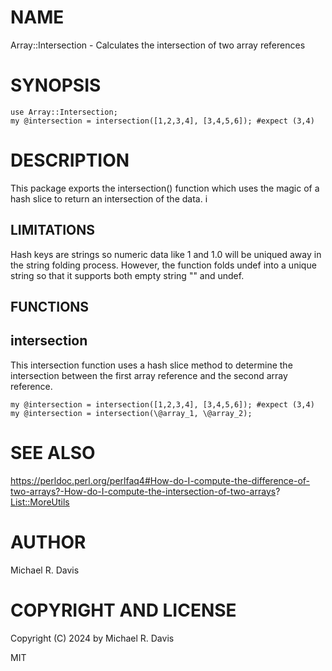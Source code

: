 # NAME

Array::Intersection - Calculates the intersection of two array references

# SYNOPSIS

    use Array::Intersection;
    my @intersection = intersection([1,2,3,4], [3,4,5,6]); #expect (3,4)

# DESCRIPTION

This package exports the intersection() function which uses the magic of a hash slice to return an intersection of the data.  i

## LIMITATIONS

Hash keys are strings so numeric data like 1 and 1.0 will be uniqued away in the string folding process. However, the function folds undef into a unique string so that it supports both empty string "" and undef.

## FUNCTIONS

## intersection

This intersection function uses a hash slice method to determine the intersection between the first array reference and the second array reference.

    my @intersection = intersection([1,2,3,4], [3,4,5,6]); #expect (3,4)
    my @intersection = intersection(\@array_1, \@array_2);

# SEE ALSO

https://perldoc.perl.org/perlfaq4#How-do-I-compute-the-difference-of-two-arrays?-How-do-I-compute-the-intersection-of-two-arrays?
[List::MoreUtils](https://metacpan.org/pod/List%3A%3AMoreUtils)

# AUTHOR

Michael R. Davis

# COPYRIGHT AND LICENSE

Copyright (C) 2024 by Michael R. Davis

MIT
